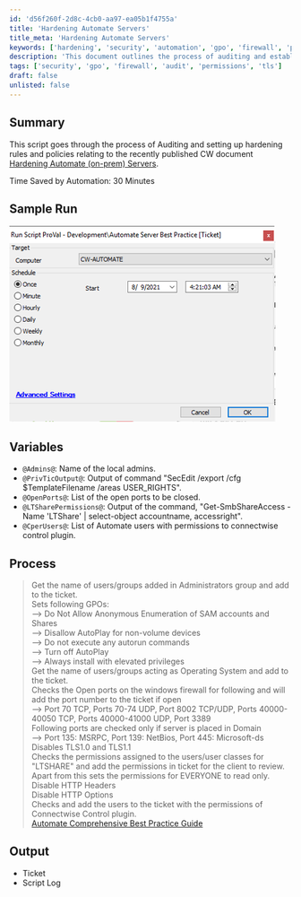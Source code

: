```yaml
---
id: 'd56f260f-2d8c-4cb0-aa97-ea05b1f4755a'
title: 'Hardening Automate Servers'
title_meta: 'Hardening Automate Servers'
keywords: ['hardening', 'security', 'automation', 'gpo', 'firewall', 'permissions', 'tls', 'audit']
description: 'This document outlines the process of auditing and establishing hardening rules and policies for ConnectWise Automate servers based on the latest guidelines. It includes a detailed description of the variables involved, the processes executed, and the expected output, aimed at enhancing server security and compliance.'
tags: ['security', 'gpo', 'firewall', 'audit', 'permissions', 'tls']
draft: false
unlisted: false
---
```

## Summary

This script goes through the process of Auditing and setting up hardening rules and policies relating to the recently published CW document [Hardening Automate (on-prem) Servers](https://proval.itglue.com/DOC-5078775-8025389).

Time Saved by Automation: 30 Minutes

## Sample Run

![Sample Run](../../../static/img/Automate-Server-Best-Practice-Ticket/image_1.png)

## Variables

- `@Admins@`: Name of the local admins.
- `@PrivTicOutput@`: Output of command "SecEdit /export /cfg $TemplateFilename /areas USER_RIGHTS".
- `@OpenPorts@`: List of the open ports to be closed.
- `@LTSharePermissions@`: Output of the command, "Get-SmbShareAccess -Name 'LTShare' | select-object accountname, accessright".
- `@CperUsers@`: List of Automate users with permissions to connectwise control plugin.

## Process

> Get the name of users/groups added in Administrators group and add to the ticket.  
> Sets following GPOs:  
> --> Do Not Allow Anonymous Enumeration of SAM accounts and Shares  
> --> Disallow AutoPlay for non-volume devices  
> --> Do not execute any autorun commands  
> --> Turn off AutoPlay  
> --> Always install with elevated privileges  
> Get the name of users/groups acting as Operating System and add to the ticket.  
> Checks the Open ports on the windows firewall for following and will add the port number to the ticket if open  
> --> Port 70 TCP, Ports 70-74 UDP, Port 8002 TCP/UDP, Ports 40000-40050 TCP, Ports 40000-41000 UDP, Port 3389  
> Following ports are checked only if server is placed in Domain  
> --> Port 135: MSRPC, Port 139: NetBios, Port 445: Microsoft-ds  
> Disables TLS1.0 and TLS1.1  
> Checks the permissions assigned to the users/user classes for "LTSHARE" and add the permissions in ticket for the client to review. Apart from this sets the permissions for EVERYONE to read only.  
> Disable HTTP Headers  
> Disable HTTP Options  
> Checks and add the users to the ticket with the permissions of Connectwise Control plugin.  
> [Automate Comprehensive Best Practice Guide](https://university.connectwise.com/content/userdocs/business_knowledge/Automate_Comprehensive_Best_Practice_Guide.pdf)

## Output

- Ticket
- Script Log






